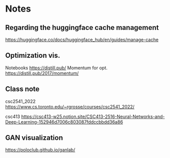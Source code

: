 # Notes

## Regarding the huggingface cache management
https://huggingface.co/docs/huggingface_hub/en/guides/manage-cache

## Optimization vis.
Notebooks
https://distill.pub/
Momentum for opt.
https://distill.pub/2017/momentum/

## Class note
csc2541_2022
https://www.cs.toronto.edu/~rgrosse/courses/csc2541_2022/

csc413
https://csc413-w25.notion.site/CSC413-2516-Neural-Networks-and-Deep-Learning-152946d7006c803087fddccbbdd36a86

## GAN visualization
https://poloclub.github.io/ganlab/
